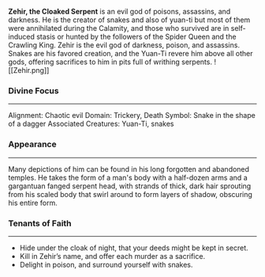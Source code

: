 **Zehir, the Cloaked Serpent** is an evil god of poisons, assassins, and darkness. He is the creator of snakes and also of yuan-ti but most of them were annihilated during the Calamity, and those who survived are in self-induced stasis or hunted by the followers of the Spider Queen and the Crawling King. Zehir is the evil god of darkness, poison, and assassins. Snakes are his favored creation, and the Yuan-Ti revere him above all other gods, offering sacrifices to him in pits full of writhing serpents.
![[Zehir.png]]
### Divine Focus
---
Alignment: Chaotic evil
Domain: Trickery, Death
Symbol: Snake in the shape of a dagger
Associated Creatures: Yuan-Ti, snakes
### Appearance
------
Many depictions of him can be found in his long forgotten and abandoned temples. He takes the form of a man's body with a half-dozen arms and a gargantuan fanged serpent head, with strands of thick, dark hair sprouting from his scaled body that swirl around to form layers of shadow, obscuring his entire form.
### Tenants of Faith
---
- Hide under the cloak of night, that your deeds might be kept in secret.
- Kill in Zehir’s name, and offer each murder as a sacrifice.
- Delight in poison, and surround yourself with snakes.